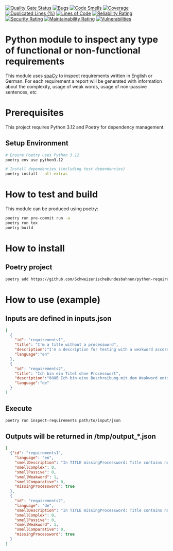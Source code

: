 [![Quality Gate Status](https://sonarcloud.io/api/project_badges/measure?project=SchweizerischeBundesbahnen_python-requirements-inspector&metric=alert_status)](https://sonarcloud.io/summary/new_code?id=SchweizerischeBundesbahnen_python-requirements-inspector)
[![Bugs](https://sonarcloud.io/api/project_badges/measure?project=SchweizerischeBundesbahnen_python-requirements-inspector&metric=bugs)](https://sonarcloud.io/summary/new_code?id=SchweizerischeBundesbahnen_python-requirements-inspector)
[![Code Smells](https://sonarcloud.io/api/project_badges/measure?project=SchweizerischeBundesbahnen_python-requirements-inspector&metric=code_smells)](https://sonarcloud.io/summary/new_code?id=SchweizerischeBundesbahnen_python-requirements-inspector)
[![Coverage](https://sonarcloud.io/api/project_badges/measure?project=SchweizerischeBundesbahnen_python-requirements-inspector&metric=coverage)](https://sonarcloud.io/summary/new_code?id=SchweizerischeBundesbahnen_python-requirements-inspector)
[![Duplicated Lines (%)](https://sonarcloud.io/api/project_badges/measure?project=SchweizerischeBundesbahnen_python-requirements-inspector&metric=duplicated_lines_density)](https://sonarcloud.io/summary/new_code?id=SchweizerischeBundesbahnen_python-requirements-inspector)
[![Lines of Code](https://sonarcloud.io/api/project_badges/measure?project=SchweizerischeBundesbahnen_python-requirements-inspector&metric=ncloc)](https://sonarcloud.io/summary/new_code?id=SchweizerischeBundesbahnen_python-requirements-inspector)
[![Reliability Rating](https://sonarcloud.io/api/project_badges/measure?project=SchweizerischeBundesbahnen_python-requirements-inspector&metric=reliability_rating)](https://sonarcloud.io/summary/new_code?id=SchweizerischeBundesbahnen_python-requirements-inspector)
[![Security Rating](https://sonarcloud.io/api/project_badges/measure?project=SchweizerischeBundesbahnen_python-requirements-inspector&metric=security_rating)](https://sonarcloud.io/summary/new_code?id=SchweizerischeBundesbahnen_python-requirements-inspector)
[![Maintainability Rating](https://sonarcloud.io/api/project_badges/measure?project=SchweizerischeBundesbahnen_python-requirements-inspector&metric=sqale_rating)](https://sonarcloud.io/summary/new_code?id=SchweizerischeBundesbahnen_python-requirements-inspector)
[![Vulnerabilities](https://sonarcloud.io/api/project_badges/measure?project=SchweizerischeBundesbahnen_python-requirements-inspector&metric=vulnerabilities)](https://sonarcloud.io/summary/new_code?id=SchweizerischeBundesbahnen_python-requirements-inspector)

# Python module to inspect any type of functional or non-functional requirements

This module uses [spaCy](https://github.com/explosion/spaCy) to inspect requirements written in English or German.
For each requirement a report will be generated with information about the complexity, usage of weak words, usage of non-passive sentences, etc


# Prerequisites
This project requires Python 3.12 and Poetry for dependency management.

## Setup Environment
```bash
# Ensure Poetry uses Python 3.12
poetry env use python3.12

# Install dependencies (including test dependencies)
poetry install --all-extras
```

# How to test and build
This module can be produced using poetry:
```bash
poetry run pre-commit run -a
poetry run tox
poetry build
```

# How to install
## Poetry project
```bash
poetry add https://github.com/SchweizerischeBundesbahnen/python-requirements-inspector/releases/download/4.0.0/python_requirements_inspector-4.0.0-py3-none-any.whl
```

# How to use (example)
## Inputs are defined in inputs.json
```json
[
  {
    "id": "requirements1",
    "title": "I'm a title without a processword",
    "description":"I'm a description for testing with a weakword accordingly",
    "language":"en"
  },
  {
    "id": "requirements2",
    "title": "Ich bin ein Titel ohne Processwort",
    "description":"öüäß Ich bin eine Beschreibung mit dem Weakword entsprechend und Umlauts.",
    "language":"de"
  }
]
```
## Execute
```bash
poetry run inspect-requirements path/to/input/json
```
## Outputs will be returned in /tmp/output_*.json
```json
[
  {"id": "requirements1",
    "language": "en",
    "smellDescription": "In TITLE missingProcessword: Title contains no process word\nIn DESCRIPTION Sentence 1 I'm a\u2026 smellWeakword: accordingly [9] \n",
    "smellComplex": 0,
    "smellPassive": 0,
    "smellWeakword": 1,
    "smellComparative": 0,
    "missingProcessword": true
  },
  {
    "id": "requirements2",
    "language": "de",
    "smellDescription": "In TITLE missingProcessword: Title contains no process word\nIn DESCRIPTION Sentence 1 \u00f6\u00fc\u00e4\u00df Ich bin\u2026 smellWeakword: entsprechend [8] \n",
    "smellComplex": 0,
    "smellPassive": 0,
    "smellWeakword": 1,
    "smellComparative": 0,
    "missingProcessword": true
  }
]
```
